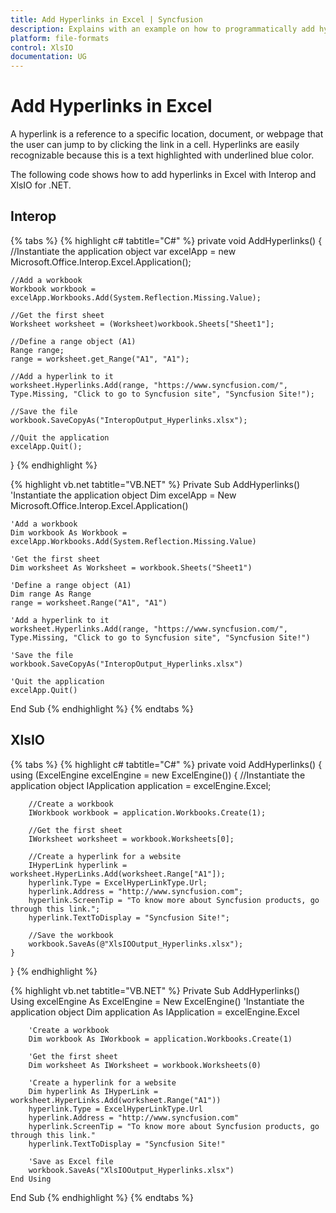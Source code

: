 ```yaml
---
title: Add Hyperlinks in Excel | Syncfusion
description: Explains with an example on how to programmatically add hyperlinks in Excel using Interop and XlsIO.
platform: file-formats
control: XlsIO
documentation: UG
---
```


# Add Hyperlinks in Excel

A hyperlink is a reference to a specific location, document, or webpage that the user can jump to by clicking the link in a cell. Hyperlinks are easily recognizable because this is a text highlighted with underlined blue color.

The following code shows how to add hyperlinks in Excel with Interop and XlsIO for .NET.

## Interop

{% tabs %}
{% highlight c# tabtitle="C#" %}
private void AddHyperlinks()
{
    //Instantiate the application object
    var excelApp = new Microsoft.Office.Interop.Excel.Application();

    //Add a workbook
    Workbook workbook = excelApp.Workbooks.Add(System.Reflection.Missing.Value);

    //Get the first sheet
    Worksheet worksheet = (Worksheet)workbook.Sheets["Sheet1"];

    //Define a range object (A1)
    Range range;
    range = worksheet.get_Range("A1", "A1");

    //Add a hyperlink to it
    worksheet.Hyperlinks.Add(range, "https://www.syncfusion.com/", Type.Missing, "Click to go to Syncfusion site", "Syncfusion Site!");

    //Save the file
    workbook.SaveCopyAs("InteropOutput_Hyperlinks.xlsx");

    //Quit the application
    excelApp.Quit();
}
{% endhighlight %}

{% highlight vb.net tabtitle="VB.NET" %}
Private Sub AddHyperlinks()
    'Instantiate the application object
    Dim excelApp = New Microsoft.Office.Interop.Excel.Application()

    'Add a workbook
    Dim workbook As Workbook = excelApp.Workbooks.Add(System.Reflection.Missing.Value)

    'Get the first sheet
    Dim worksheet As Worksheet = workbook.Sheets("Sheet1")

    'Define a range object (A1)
    Dim range As Range
    range = worksheet.Range("A1", "A1")

    'Add a hyperlink to it
    worksheet.Hyperlinks.Add(range, "https://www.syncfusion.com/", Type.Missing, "Click to go to Syncfusion site", "Syncfusion Site!")

    'Save the file
    workbook.SaveCopyAs("InteropOutput_Hyperlinks.xlsx")

    'Quit the application
    excelApp.Quit()
End Sub
{% endhighlight %}
{% endtabs %}

## XlsIO

{% tabs %}
{% highlight c# tabtitle="C#" %}
private void AddHyperlinks()
{
    using (ExcelEngine excelEngine = new ExcelEngine())
    {
        //Instantiate the application object
        IApplication application = excelEngine.Excel;

        //Create a workbook
        IWorkbook workbook = application.Workbooks.Create(1);

        //Get the first sheet
        IWorksheet worksheet = workbook.Worksheets[0];

        //Create a hyperlink for a website
        IHyperLink hyperlink = worksheet.HyperLinks.Add(worksheet.Range["A1"]);
        hyperlink.Type = ExcelHyperLinkType.Url;
        hyperlink.Address = "http://www.syncfusion.com";
        hyperlink.ScreenTip = "To know more about Syncfusion products, go through this link.";
        hyperlink.TextToDisplay = "Syncfusion Site!";

        //Save the workbook
        workbook.SaveAs(@"XlsIOOutput_Hyperlinks.xlsx");
    }
}
{% endhighlight %}

{% highlight vb.net tabtitle="VB.NET" %}
Private Sub AddHyperlinks()
    Using excelEngine As ExcelEngine = New ExcelEngine()
        'Instantiate the application object
        Dim application As IApplication = excelEngine.Excel

        'Create a workbook
        Dim workbook As IWorkbook = application.Workbooks.Create(1)

        'Get the first sheet
        Dim worksheet As IWorksheet = workbook.Worksheets(0)

        'Create a hyperlink for a website
        Dim hyperlink As IHyperLink = worksheet.HyperLinks.Add(worksheet.Range("A1"))
        hyperlink.Type = ExcelHyperLinkType.Url
        hyperlink.Address = "http://www.syncfusion.com"
        hyperlink.ScreenTip = "To know more about Syncfusion products, go through this link."
        hyperlink.TextToDisplay = "Syncfusion Site!"

        'Save as Excel file
        workbook.SaveAs("XlsIOOutput_Hyperlinks.xlsx")
    End Using
End Sub
{% endhighlight %}
{% endtabs %}
